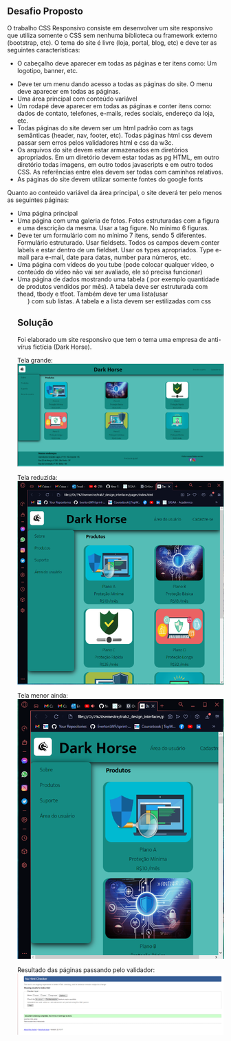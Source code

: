 ## Desafio Proposto
O trabalho CSS Responsivo consiste em desenvolver um site responsivo que utiliza somente o CSS sem nenhuma biblioteca ou framework externo (bootstrap, etc). O tema do site é livre (loja, portal, blog, etc) e deve ter as seguintes características:
* O cabeçalho deve aparecer em todas as páginas e ter itens como: Um logotipo, banner, etc. 
- Deve ter um menu dando acesso a todas as páginas do site. O menu deve aparecer em todas as páginas.
- Uma área principal com conteúdo variável
- Um rodapé deve aparecer em todas as páginas e conter itens como: dados de contato, telefones, e-mails, redes sociais, endereço da loja, etc.
- Todas páginas do site devem ser um html padrão com as tags semânticas (header, nav, footer, etc). Todas páginas html css devem passar sem erros
pelos validadores html e css da w3c.
- Os arquivos do site devem estar armazenados em diretórios apropriados. Em um diretório devem estar todas as pg HTML, em outro diretório todas imagens, em outro todos javascripts e em outro todos CSS. As referências entre eles devem ser todas com caminhos relativos.
- As páginas do site devem utilizar somente fontes do google fonts

Quanto ao conteúdo variável da área principal, o site deverá ter pelo menos as seguintes páginas:
- Uma página principal
- Uma página com uma galeria de fotos. Fotos estruturadas com a figura e uma descrição da mesma. Usar a tag figure. No mínimo 6 figuras.
- Deve ter um formulário com no mínimo 7 itens, sendo 5 diferentes. Formulário estruturado. Usar fieldsets. Todos os campos devem conter labels e estar dentro de um fieldset. Usar os types apropriados. Type e-mail 
para e-mail, date para datas, number para números, etc.
- Uma página com vídeos do you tube (pode colocar qualquer vídeo, o conteúdo do vídeo não vai ser avaliado, ele só precisa funcionar)
- Uma página de dados mostrando uma tabela ( por exemplo quantidade de produtos vendidos por mês). A tabela deve ser estruturada com thead, tbody e tfoot. Também deve ter uma lista(usar <ul>) com sub listas. A tabela e a lista devem ser estilizadas com css

## Solução 

Foi elaborado um site responsivo que tem o tema uma empresa de anti-vírus fictícia (Dark Horse).

Tela grande:
![alt text](https://raw.githubusercontent.com/AnaMasFlaviaMoraes/trab2_design_interfaces/main/images/trab1.png)

Tela reduzida:
![alt text](https://raw.githubusercontent.com/AnaMasFlaviaMoraes/trab2_design_interfaces/main/images/trab2.png)

Tela menor ainda:
![alt text](https://raw.githubusercontent.com/AnaMasFlaviaMoraes/trab2_design_interfaces/main/images/trab3.png)


Resultado das páginas passando pelo validador:
![alt text](https://raw.githubusercontent.com/AnaMasFlaviaMoraes/trab2_design_interfaces/main/images/validador.png)
